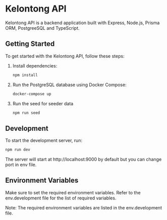 # Kelontong API

Kelontong API is a backend application built with Express, Node.js, Prisma ORM, PostgreeSQL and TypeScript.

## Getting Started

To get started with the Kelontong API, follow these steps:

1. Install dependencies:
   ```sh
   npm install

2. Run the PostgreSQL database using Docker Compose:
   ```sh
   docker-compose up

3. Run the seed for seeder data
   ```sh
   npm run seed

## Development

To start the development server, run:

```sh
npm run dev
```

The server will start at http://localhost:9000 by default but you can change port in env file.

## Environment Variables
Make sure to set the required environment variables. Refer to the env.development file for the list of required variables.

Note: The required environment variables are listed in the env.development file.
